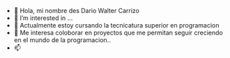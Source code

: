 - 👋 Hola, mi nombre des Dario Walter Carrizo
- 👀 I’m interested in ...
- 🌱 Actualmente estoy cursando la  tecnicatura superior  en programacion
- 💞️ Me interesa coloborar en proyectos que me permitan seguir creciendo en el mundo de la programacion..
- 📫 

<!---
dwc1970/dwc1970 is a ✨ special ✨ repository because its `README.md` (this file) appears on your GitHub profile.
You can click the Preview link to take a look at your changes.
--->
